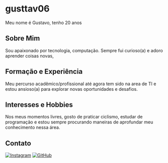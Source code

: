 ﻿# gusttav06
Meu nome é Gustavo, tenho 20 anos 

## Sobre Mim
Sou apaixonado  por tecnologia, computação. Sempre fui curioso(a) e adoro aprender coisas novas, 

## Formação e Experiência

Meu percurso acadêmico/profissional até agora tem sido na area de TI e estou ansioso(a) para explorar novas oportunidades e desafios.

## Interesses e Hobbies

Nos meus momentos livres, gosto de praticar ciclismo, estudar de programação  e estou sempre procurando maneiras de aprofundar meu conhecimento nessa área.


## Contato
[![Instagram](https://img.shields.io/badge/-Instagram-%23E4405F?style=for-the-badge&logo=instagram&logoColor=white)](https://www.instagram.com/gusta.g20/)
[![GitHub](https://img.shields.io/badge/GitHub-black?style=for-the-badge&logo=github&logoColor=w)](https://github.com/gusttav06)
